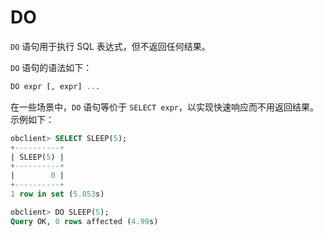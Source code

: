 DO 
=======================

`DO` 语句用于执行 SQL 表达式，但不返回任何结果。

`DO` 语句的语法如下：

```sql
DO expr [, expr] ...
```



在一些场景中，`DO` 语句等价于 `SELECT expr`，以实现快速响应而不用返回结果。示例如下：

```sql
obclient> SELECT SLEEP(5);
+----------+
| SLEEP(5) |
+----------+
|        0 |
+----------+
1 row in set (5.053s)

obclient> DO SLEEP(5);
Query OK, 0 rows affected (4.99s)
```


